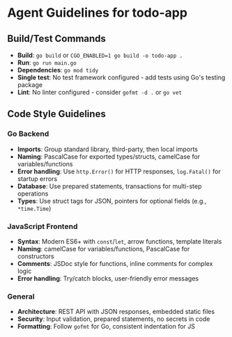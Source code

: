 # Agent Guidelines for todo-app

## Build/Test Commands
- **Build**: `go build` or `CGO_ENABLED=1 go build -o todo-app .`
- **Run**: `go run main.go`
- **Dependencies**: `go mod tidy`
- **Single test**: No test framework configured - add tests using Go's testing package
- **Lint**: No linter configured - consider `gofmt -d .` or `go vet`

## Code Style Guidelines

### Go Backend
- **Imports**: Group standard library, third-party, then local imports
- **Naming**: PascalCase for exported types/structs, camelCase for variables/functions
- **Error handling**: Use `http.Error()` for HTTP responses, `log.Fatal()` for startup errors
- **Database**: Use prepared statements, transactions for multi-step operations
- **Types**: Use struct tags for JSON, pointers for optional fields (e.g., `*time.Time`)

### JavaScript Frontend
- **Syntax**: Modern ES6+ with `const`/`let`, arrow functions, template literals
- **Naming**: camelCase for variables/functions, PascalCase for constructors
- **Comments**: JSDoc style for functions, inline comments for complex logic
- **Error handling**: Try/catch blocks, user-friendly error messages

### General
- **Architecture**: REST API with JSON responses, embedded static files
- **Security**: Input validation, prepared statements, no secrets in code
- **Formatting**: Follow `gofmt` for Go, consistent indentation for JS